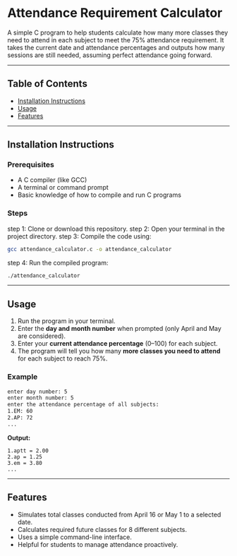 # Attendance Requirement Calculator

A simple C program to help students calculate how many more classes they need to attend in each subject to meet the 75% attendance requirement. It takes the current date and attendance percentages and outputs how many sessions are still needed, assuming perfect attendance going forward.

---

## Table of Contents

- [Installation Instructions](#installation-instructions)  
- [Usage](#usage)  
- [Features](#features)
  
---

## Installation Instructions

### Prerequisites
- A C compiler (like GCC)
- A terminal or command prompt
- Basic knowledge of how to compile and run C programs

### Steps
step 1: Clone or download this repository.
step 2: Open your terminal in the project directory.
step 3: Compile the code using:
   ```bash
   gcc attendance_calculator.c -o attendance_calculator
   ```
step 4: Run the compiled program:
   ```bash
   ./attendance_calculator
   ```

---

## Usage

1. Run the program in your terminal.
2. Enter the **day and month number** when prompted (only April and May are considered).
3. Enter your **current attendance percentage** (0–100) for each subject.
4. The program will tell you how many **more classes you need to attend** for each subject to reach 75%.

### Example

```bash
enter day number: 5
enter month number: 5
enter the attendance percentage of all subjects:
1.EM: 60
2.AP: 72
...
```

**Output:**
```
1.aptt = 2.00
2.ap = 1.25
3.em = 3.80
...
```

---

## Features

- Simulates total classes conducted from April 16 or May 1 to a selected date.
- Calculates required future classes for 8 different subjects.
- Uses a simple command-line interface.
- Helpful for students to manage attendance proactively.


